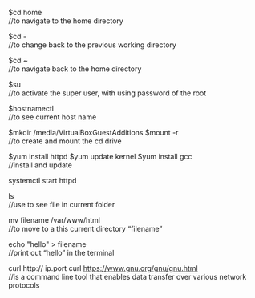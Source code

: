 
$cd home<br>
//to navigate to the home directory

$cd -<br>
//to change back to the previous working directory

$cd ~<br>
//to navigate back to the home directory

$su<br>
//to activate the super user, with using password of the root

$hostnamectl<br>
//to see current host name


$mkdir /media/VirtualBoxGuestAdditions
$mount -r
<br>//to create and mount the cd drive


$yum install httpd
$yum update kernel
$yum install gcc
<br>//install and update

systemctl start httpd

ls 
<br>//use to see file in current folder

mv filename /var/www/html
<br>//to move to a this current directory “filename”

echo "hello" > filename
<br>//print out “hello” in the terminal

curl http:// ip.port
curl https://www.gnu.org/gnu/gnu.html
<br>//is a command line tool that enables data transfer over various network protocols


